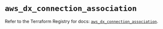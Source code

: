# `aws_dx_connection_association`

Refer to the Terraform Registry for docs: [`aws_dx_connection_association`](https://registry.terraform.io/providers/hashicorp/aws/6.11.0/docs/resources/dx_connection_association).
